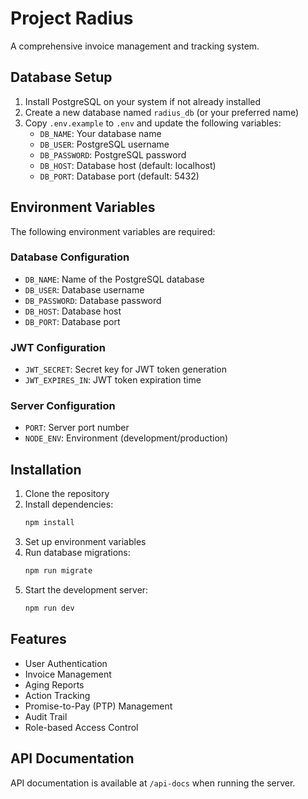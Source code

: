 # Project Radius

A comprehensive invoice management and tracking system.

## Database Setup

1. Install PostgreSQL on your system if not already installed
2. Create a new database named `radius_db` (or your preferred name)
3. Copy `.env.example` to `.env` and update the following variables:
   - `DB_NAME`: Your database name
   - `DB_USER`: PostgreSQL username
   - `DB_PASSWORD`: PostgreSQL password
   - `DB_HOST`: Database host (default: localhost)
   - `DB_PORT`: Database port (default: 5432)

## Environment Variables

The following environment variables are required:

### Database Configuration
- `DB_NAME`: Name of the PostgreSQL database
- `DB_USER`: Database username
- `DB_PASSWORD`: Database password
- `DB_HOST`: Database host
- `DB_PORT`: Database port

### JWT Configuration
- `JWT_SECRET`: Secret key for JWT token generation
- `JWT_EXPIRES_IN`: JWT token expiration time

### Server Configuration
- `PORT`: Server port number
- `NODE_ENV`: Environment (development/production)

## Installation

1. Clone the repository
2. Install dependencies:
   ```bash
   npm install
   ```
3. Set up environment variables
4. Run database migrations:
   ```bash
   npm run migrate
   ```
5. Start the development server:
   ```bash
   npm run dev
   ```

## Features

- User Authentication
- Invoice Management
- Aging Reports
- Action Tracking
- Promise-to-Pay (PTP) Management
- Audit Trail
- Role-based Access Control

## API Documentation

API documentation is available at `/api-docs` when running the server. 
